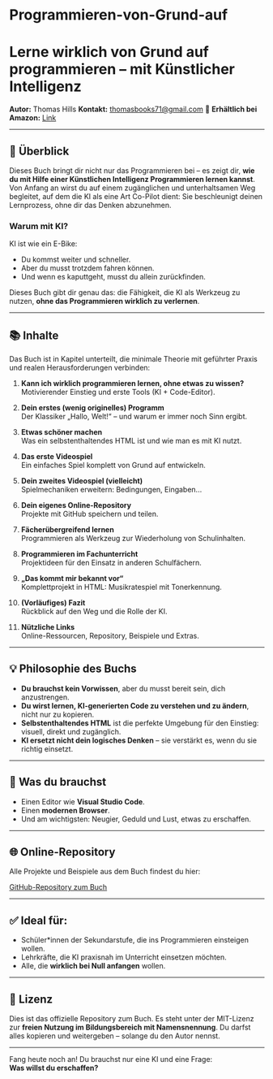 # Programmieren-von-Grund-auf
# Lerne wirklich von Grund auf programmieren – mit Künstlicher Intelligenz

**Autor:** Thomas Hills
**Kontakt:** thomasbooks71@gmail.com
📖 **Erhältlich bei Amazon:** [Link](https://www.amazon.es/dp/B0F61P4TXK)

---

## 📘 Überblick

Dieses Buch bringt dir nicht nur das Programmieren bei – es zeigt dir, **wie du mit Hilfe einer Künstlichen Intelligenz Programmieren lernen kannst**. Von Anfang an wirst du auf einem zugänglichen und unterhaltsamen Weg begleitet, auf dem die KI als eine Art Co-Pilot dient: Sie beschleunigt deinen Lernprozess, ohne dir das Denken abzunehmen.

### Warum mit KI?

KI ist wie ein E-Bike:
- Du kommst weiter und schneller.
- Aber du musst trotzdem fahren können.
- Und wenn es kaputtgeht, musst du allein zurückfinden.

Dieses Buch gibt dir genau das: die Fähigkeit, die KI als Werkzeug zu nutzen, **ohne das Programmieren wirklich zu verlernen**.

---

## 📚 Inhalte

Das Buch ist in Kapitel unterteilt, die minimale Theorie mit geführter Praxis und realen Herausforderungen verbinden:

1. **Kann ich wirklich programmieren lernen, ohne etwas zu wissen?**  
   Motivierender Einstieg und erste Tools (KI + Code-Editor).

2. **Dein erstes (wenig originelles) Programm**  
   Der Klassiker „Hallo, Welt!“ – und warum er immer noch Sinn ergibt.

3. **Etwas schöner machen**  
   Was ein selbstenthaltendes HTML ist und wie man es mit KI nutzt.

4. **Das erste Videospiel**  
   Ein einfaches Spiel komplett von Grund auf entwickeln.

5. **Dein zweites Videospiel (vielleicht)**  
   Spielmechaniken erweitern: Bedingungen, Eingaben...

6. **Dein eigenes Online-Repository**  
   Projekte mit GitHub speichern und teilen.

7. **Fächerübergreifend lernen**  
   Programmieren als Werkzeug zur Wiederholung von Schulinhalten.

8. **Programmieren im Fachunterricht**  
   Projektideen für den Einsatz in anderen Schulfächern.

9. **„Das kommt mir bekannt vor“**  
   Komplettprojekt in HTML: Musikratespiel mit Tonerkennung.

10. **(Vorläufiges) Fazit**  
    Rückblick auf den Weg und die Rolle der KI.

11. **Nützliche Links**  
    Online-Ressourcen, Repository, Beispiele und Extras.

---

## 💡 Philosophie des Buchs

- **Du brauchst kein Vorwissen**, aber du musst bereit sein, dich anzustrengen.
- **Du wirst lernen, KI-generierten Code zu verstehen und zu ändern**, nicht nur zu kopieren.
- **Selbstenthaltendes HTML** ist die perfekte Umgebung für den Einstieg: visuell, direkt und zugänglich.
- **KI ersetzt nicht dein logisches Denken** – sie verstärkt es, wenn du sie richtig einsetzt.

---

## 🧠 Was du brauchst

- Einen Editor wie **Visual Studio Code**.
- Einen **modernen Browser**.
- Und am wichtigsten: Neugier, Geduld und Lust, etwas zu erschaffen.

---

## 🌐 Online-Repository

Alle Projekte und Beispiele aus dem Buch findest du hier:

[GitHub-Repository zum Buch](https://github.com/Vertice1971/Programmieren-von-Grund-auf)

---

## ✅ Ideal für:

- Schüler*innen der Sekundarstufe, die ins Programmieren einsteigen wollen.
- Lehrkräfte, die KI praxisnah im Unterricht einsetzen möchten.
- Alle, die **wirklich bei Null anfangen** wollen.

---

## 📝 Lizenz

Dies ist das offizielle Repository zum Buch. Es steht unter der MIT-Lizenz zur **freien Nutzung im Bildungsbereich mit Namensnennung**. Du darfst alles kopieren und weitergeben – solange du den Autor nennst.

---

Fang heute noch an! Du brauchst nur eine KI und eine Frage:  
**Was willst du erschaffen?**

